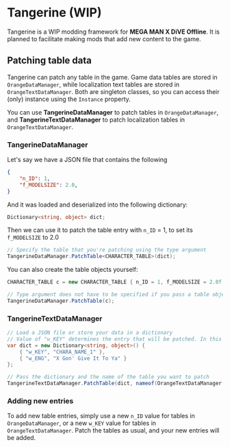# Tangerine (WIP)
Tangerine is a WIP modding framework for **MEGA MAN X DiVE Offline**. It is planned to facilitate making mods that add new content to the game.

## Patching table data
Tangerine can patch any table in the game. Game data tables are stored in `OrangeDataManager`, while localization text tables are stored in `OrangeTextDataManager`. Both are singleton classes, so you can access their (only) instance using the `Instance` property.

You can use **TangerineDataManager** to patch tables in `OrangeDataManager`, and **TangerineTextDataManager** to patch localization tables in `OrangeTextDataManager`.

### TangerineDataManager
Let's say we have a JSON file that contains the following
```json
{
    "n_ID": 1,
    "f_MODELSIZE": 2.0,
}
```
And it was loaded and deserialized into the following dictionary:
```csharp
Dictionary<string, object> dict;
```
Then we can use it to patch the table entry with `n_ID` = 1, to set its `f_MODELSIZE` to 2.0
```csharp
// Specify the table that you're patching using the type argument
TangerineDataManager.PatchTable<CHARACTER_TABLE>(dict);
```

You can also create the table objects yourself:
```csharp
CHARACTER_TABLE c = new CHARACTER_TABLE { n_ID = 1, f_MODELSIZE = 2.0f };

// Type argument does not have to be specified if you pass a table object instead of a dictionary
TangerineDataManager.PatchTable(c);
```

### TangerineTextDataManager
```csharp
// Load a JSON file or store your data in a dictionary
// Value of "w_KEY" determines the entry that will be patched. In this case, CHARA_NAME_1 refers to the name of the first character, X
var dict = new Dictionary<string, object>() {
    { "w_KEY", "CHARA_NAME_1" },
    { "w_ENG", "X Gon' Give It To Ya" }
};

// Pass the dictionary and the name of the table you want to patch
TangerineTextDataManager.PatchTable(dict, nameof(OrangeTextDataManager.CHARATEXT_TABLE_DICT));
```

### Adding new entries
To add new table entries, simply use a new `n_ID` value for tables in `OrangeDataManager`, or a new `w_KEY` value for tables in `OrangeTextDataManager`. Patch the tables as usual, and your new entries will be added.
